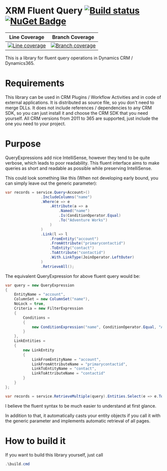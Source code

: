 # XRM Fluent Query [![Build status](https://ci.appveyor.com/api/projects/status/x0o7dqnhnwi2i8bk?svg=true)](https://ci.appveyor.com/project/DigitalFlow/xrm-fluent-query) [![NuGet Badge](https://buildstats.info/nuget/Xrm.Oss.FluentQuery.Sources)](https://www.nuget.org/packages/Xrm.Oss.FluentQuery.Sources)

|Line Coverage|Branch Coverage|
|-----|-----------------|
|[![Line coverage](https://cdn.rawgit.com/digitalflow/xrm-fluent-query/master/reports/badge_linecoverage.svg)](https://cdn.rawgit.com/digitalflow/xrm-fluent-query/master/reports/index.htm)|[![Branch coverage](https://cdn.rawgit.com/digitalflow/xrm-fluent-query/master/reports/badge_branchcoverage.svg)](https://cdn.rawgit.com/digitalflow/xrm-fluent-query/master/reports/index.htm)|

This is a library for fluent query operations in Dynamics CRM / Dynamics365.

# Requirements
This library can be used in CRM Plugins / Workflow Activities and in code of external applications. It is distributed as source file, so you don't need to merge DLLs.
It does not include references / dependencies to any CRM SDK, so you can just install it and choose the CRM SDK that you need yourself.
All CRM versions from 2011 to 365 are supported, just include the one you need to your project.

# Purpose
QueryExpressions add nice IntelliSense, however they tend to be quite verbose, which leads to poor readability.
This fluent interface aims to make queries as short and readable as possible while preserving IntelliSense.

This could look something like this (When not developing early bound, you can simply leave out the generic parameter):
```C#
var records = service.Query<Account>()
                .IncludeColumns("name")
                .Where(e => e
                    .Attribute(a => a
                        .Named("name")
                        .Is(ConditionOperator.Equal)
                        .To("Adventure Works")
                    )
                )
                .Link(l => l
                    .FromEntity("account")
                    .FromAttribute("primarycontactid")
                    .ToEntity("contact")
                    .ToAttribute("contactid")
                    .With.LinkType(JoinOperator.LeftOuter)
                )
                .RetrieveAll();
```

The equivalent QueryExpression for above fluent query would be:
```C#
var query = new QueryExpression
{
	EntityName = "account",
	ColumnSet = new ColumnSet("name"),
	NoLock = true,
	Criteria = new FilterExpression
	{
		Conditions =
		{
			new ConditionExpression("name", ConditionOperator.Equal, "Adventure Works")
		}
	},
	LinkEntities =
	{
		new LinkEntity
		{
			LinkFromEntityName = "account",
			LinkFromAttributeName = "primarycontactid",
			LinkToEntityName = "contact",
			LinkToAttributeName = "contactid"
		}
	}
};

var records = service.RetrieveMultiple(query).Entities.Select(e => e.ToEntity<Account>()).ToList();
```

I believe the fluent syntax to be much easier to understand at first glance. 

In addition to that, it automatically casts your entity objects if you call it with the generic parameter and implements automatic retrieval of all pages.

# How to build it
If you want to build this library yourself, just call 

```PowerShell
.\build.cmd
```
